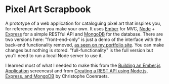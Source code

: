 Pixel Art Scrapbook
===================

A prototype of a web application for cataloguing pixel art that inspires you, for reference when you make your own. It uses [Ember](http://emberjs.com) for MVC, [Node](http://nodejs.org) + [Express](http://expressjs.com) for a simple RESTful API and [MongoDB](http://www.mongodb.org) for the database. There are two versions here: "front-end-only" is just a demo of the interface with the back-end functionality removed, [as seen on my portfolio site](http://stevecochrane.com/portfolio/pixel-art-scrapbook/). You can make changes but nothing is stored. "full-functionality" is the full version but you'll need to run a local Node server to use it.

I learned most of what I needed to make this from the [Building an Ember.js Application](http://youtu.be/1QHrlFlaXdI) screencast and from [Creating a REST API using Node.js, Express, and MongoDB](http://coenraets.org/blog/2012/10/creating-a-rest-api-using-node-js-express-and-mongodb/) by Christophe Coenraets.